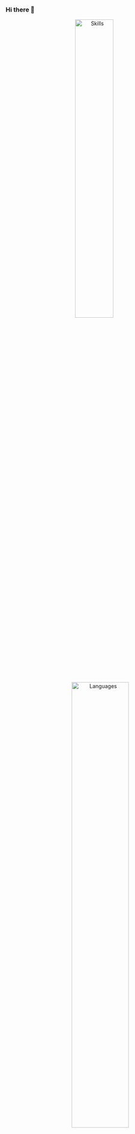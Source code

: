 ### Hi there 👋

<p align="center">
  <img alt="Skills" src="https://skillicons.dev/icons?i=ts,react,vite,redux,graphql,apollo,nodejs,mongodb,express,figma,docker,aws&perline=4" width="45%">
&nbsp; &nbsp; &nbsp; &nbsp;
  <img alt="Languages" src="https://github-readme-stats.vercel.app/api/top-langs/?username=davidcoderistov&layout=compact" width="55%">
</p>


<!--
**davidcoderistov/davidcoderistov** is a ✨ _special_ ✨ repository because its `README.md` (this file) appears on your GitHub profile.

Here are some ideas to get you started:

- 🔭 I’m currently working on ...
- 🌱 I’m currently learning ...
- 👯 I’m looking to collaborate on ...
- 🤔 I’m looking for help with ...
- 💬 Ask me about ...
- 📫 How to reach me: ...
- 😄 Pronouns: ...
- ⚡ Fun fact: ...
-->
